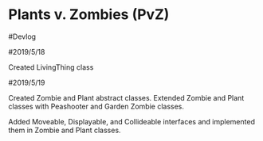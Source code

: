 # Plants v. Zombies (PvZ)

#Devlog

#2019/5/18

Created LivingThing class

#2019/5/19

Created Zombie and Plant abstract classes.
Extended Zombie and Plant classes with Peashooter and Garden Zombie classes.

Added Moveable, Displayable, and Collideable interfaces and implemented them in Zombie and Plant classes.
